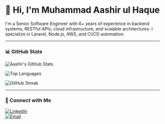 # 👋 Hi, I'm Muhammad Aashir ul Haque

I'm a Senior Software Engineer with 6+ years of experience in backend systems, RESTful APIs, cloud infrastructure, and scalable architectures. I specialize in Laravel, Node.js, AWS, and CI/CD automation.

---

### 📊 GitHub Stats

![Aashir's GitHub Stats](https://github-readme-stats-3fzpyo6qc.vercel.app/api?username=aashirhaq&show_icons=true&count_private=true&theme=radical)

![Top Languages](https://github-readme-stats-3fzpyo6qc.vercel.app/api/top-langs/?username=aashirhaq&layout=compact&theme=gruvbox)

![GitHub Streak](https://github-readme-streak-stats.herokuapp.com?user=aashirhaq&theme=highcontrast)

---

### 🔗 Connect with Me

[![LinkedIn](https://img.shields.io/badge/LinkedIn-blue?logo=linkedin&style=for-the-badge)](https://linkedin.com/in/aashirhaque)  
[![Email](https://img.shields.io/badge/Email-grey?logo=gmail&style=for-the-badge)](mailto:contact@aashirhaq.com)
